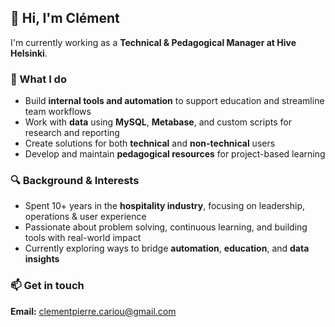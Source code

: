 ## 👋 Hi, I'm Clément

I'm currently working as a **Technical & Pedagogical Manager at Hive Helsinki**.

### 💼 What I do
- Build **internal tools and automation** to support education and streamline team workflows  
- Work with **data** using **MySQL**, **Metabase**, and custom scripts for research and reporting  
- Create solutions for both **technical** and **non-technical** users  
- Develop and maintain **pedagogical resources** for project-based learning  

### 🔍 Background & Interests
- Spent 10+ years in the **hospitality industry**, focusing on leadership, operations & user experience  
- Passionate about problem solving, continuous learning, and building tools with real-world impact  
- Currently exploring ways to bridge **automation**, **education**, and **data insights**  

### 📫 Get in touch
**Email:** [clementpierre.cariou@gmail.com](mailto:clementpierre.cariou@gmail.com)


<!---
wdclem/wdclem is a ✨ special ✨ repository because its `README.md` (this file) appears on your GitHub profile.
You can click the Preview link to take a look at your changes.
--->
